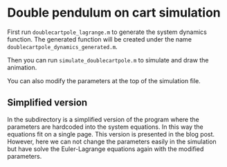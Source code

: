 # Double pendulum on cart simulation

First run `doublecartpole_lagrange.m` to generate the system dynamics function. The generated function will be created under the name `doublecartpole_dynamics_generated.m`.

Then you can run `simulate_doublecartpole.m` to simulate and draw the animation.

You can also modify the parameters at the top of the simulation file.

## Simplified version

In the subdirectory is a simplified version of the program where the parameters are hardcoded into the system equations. In this way the equations fit on a single page. This version is presented in the blog post. However, here we can not change the parameters easily in the simulation but have solve the Euler-Lagrange equations again with the modified parameters.
